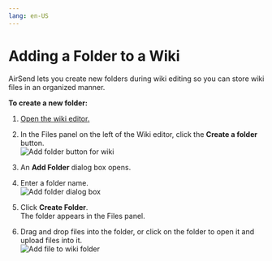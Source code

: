 ```yaml
---
lang: en-US
---
```


# Adding a Folder to a Wiki

AirSend lets you create new folders during wiki editing so you can store wiki files in an organized manner.

**To create a new folder:**

1.  [Open the wiki editor](/wiki/intro)[.](/$replace)  
    
2.  In the Files panel on the left of the Wiki editor, click the **Create a folder** button.  
    ![Add folder button for wiki](../../assets/wiki/adding-a-folder-to-a-wiki/add-folder-button-for-wiki.png)
3.  An **Add Folder** dialog box opens. 
4.  Enter a folder name.  
    ![Add folder dialog box](../../assets/wiki/adding-a-folder-to-a-wiki/add-folder-dialog-box.png)
5.  Click **Create Folder**.  
    The folder appears in the Files panel.
6.  Drag and drop files into the folder, or click on the folder to open it and upload files into it.  
    ![Add file to wiki folder](../../assets/wiki/adding-a-folder-to-a-wiki/add-file-to-wiki-folder.png)